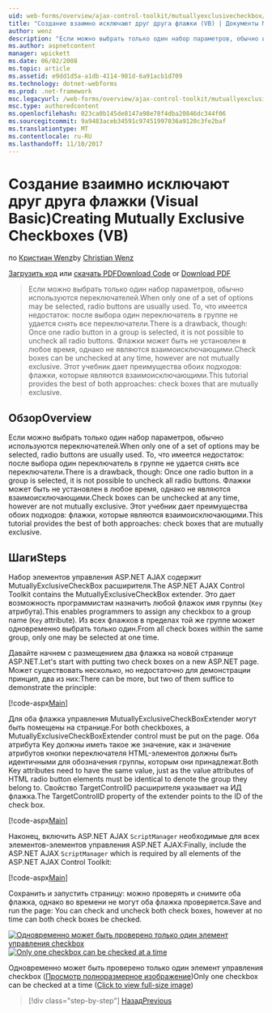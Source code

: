```yaml
---
uid: web-forms/overview/ajax-control-toolkit/mutuallyexclusivecheckbox/creating-mutually-exclusive-checkboxes-vb
title: "Создание взаимно исключают друг друга флажки (VB) | Документы Microsoft"
author: wenz
description: "Если можно выбрать только один набор параметров, обычно используются переключателей. То, что имеется недостаток: после выбора один переключатель в группе..."
ms.author: aspnetcontent
manager: wpickett
ms.date: 06/02/2008
ms.topic: article
ms.assetid: e9dd1d5a-a1db-4114-981d-6a91acb1d709
ms.technology: dotnet-webforms
ms.prod: .net-framework
msc.legacyurl: /web-forms/overview/ajax-control-toolkit/mutuallyexclusivecheckbox/creating-mutually-exclusive-checkboxes-vb
msc.type: authoredcontent
ms.openlocfilehash: 023ca0b145de8147a98e78f4dba20846dc344f06
ms.sourcegitcommit: 9a9483aceb34591c97451997036a9120c3fe2baf
ms.translationtype: MT
ms.contentlocale: ru-RU
ms.lasthandoff: 11/10/2017
---
```

<a name="creating-mutually-exclusive-checkboxes-vb"></a><span data-ttu-id="cdf90-104">Создание взаимно исключают друг друга флажки (Visual Basic)</span><span class="sxs-lookup"><span data-stu-id="cdf90-104">Creating Mutually Exclusive Checkboxes (VB)</span></span>
====================
<span data-ttu-id="cdf90-105">по [Кристиан Wenz](https://github.com/wenz)</span><span class="sxs-lookup"><span data-stu-id="cdf90-105">by [Christian Wenz](https://github.com/wenz)</span></span>

<span data-ttu-id="cdf90-106">[Загрузить код](http://download.microsoft.com/download/9/3/f/93f8daea-bebd-4821-833b-95205389c7d0/MutuallyExclusiveCheckBox0.vb.zip) или [скачать PDF](http://download.microsoft.com/download/b/6/a/b6ae89ee-df69-4c87-9bfb-ad1eb2b23373/mutuallyexclusivecheckbox0VB.pdf)</span><span class="sxs-lookup"><span data-stu-id="cdf90-106">[Download Code](http://download.microsoft.com/download/9/3/f/93f8daea-bebd-4821-833b-95205389c7d0/MutuallyExclusiveCheckBox0.vb.zip) or [Download PDF](http://download.microsoft.com/download/b/6/a/b6ae89ee-df69-4c87-9bfb-ad1eb2b23373/mutuallyexclusivecheckbox0VB.pdf)</span></span>

> <span data-ttu-id="cdf90-107">Если можно выбрать только один набор параметров, обычно используются переключателей.</span><span class="sxs-lookup"><span data-stu-id="cdf90-107">When only one of a set of options may be selected, radio buttons are usually used.</span></span> <span data-ttu-id="cdf90-108">То, что имеется недостаток: после выбора один переключатель в группе не удается снять все переключатели.</span><span class="sxs-lookup"><span data-stu-id="cdf90-108">There is a drawback, though: Once one radio button in a group is selected, it is not possible to uncheck all radio buttons.</span></span> <span data-ttu-id="cdf90-109">Флажки может быть не установлен в любое время, однако не являются взаимоисключающими.</span><span class="sxs-lookup"><span data-stu-id="cdf90-109">Check boxes can be unchecked at any time, however are not mutually exclusive.</span></span> <span data-ttu-id="cdf90-110">Этот учебник дает преимущества обоих подходов: флажки, которые являются взаимоисключающими.</span><span class="sxs-lookup"><span data-stu-id="cdf90-110">This tutorial provides the best of both approaches: check boxes that are mutually exclusive.</span></span>


## <a name="overview"></a><span data-ttu-id="cdf90-111">Обзор</span><span class="sxs-lookup"><span data-stu-id="cdf90-111">Overview</span></span>

<span data-ttu-id="cdf90-112">Если можно выбрать только один набор параметров, обычно используются переключателей.</span><span class="sxs-lookup"><span data-stu-id="cdf90-112">When only one of a set of options may be selected, radio buttons are usually used.</span></span> <span data-ttu-id="cdf90-113">То, что имеется недостаток: после выбора один переключатель в группе не удается снять все переключатели.</span><span class="sxs-lookup"><span data-stu-id="cdf90-113">There is a drawback, though: Once one radio button in a group is selected, it is not possible to uncheck all radio buttons.</span></span> <span data-ttu-id="cdf90-114">Флажки может быть не установлен в любое время, однако не являются взаимоисключающими.</span><span class="sxs-lookup"><span data-stu-id="cdf90-114">Check boxes can be unchecked at any time, however are not mutually exclusive.</span></span> <span data-ttu-id="cdf90-115">Этот учебник дает преимущества обоих подходов: флажки, которые являются взаимоисключающими.</span><span class="sxs-lookup"><span data-stu-id="cdf90-115">This tutorial provides the best of both approaches: check boxes that are mutually exclusive.</span></span>

## <a name="steps"></a><span data-ttu-id="cdf90-116">Шаги</span><span class="sxs-lookup"><span data-stu-id="cdf90-116">Steps</span></span>

<span data-ttu-id="cdf90-117">Набор элементов управления ASP.NET AJAX содержит MutuallyExclusiveCheckBox расширителя.</span><span class="sxs-lookup"><span data-stu-id="cdf90-117">The ASP.NET AJAX Control Toolkit contains the MutuallyExclusiveCheckBox extender.</span></span> <span data-ttu-id="cdf90-118">Это дает возможность программистам назначить любой флажок имя группы (`Key` атрибута).</span><span class="sxs-lookup"><span data-stu-id="cdf90-118">This enables programmers to assign any checkbox to a group name (`Key` attribute).</span></span> <span data-ttu-id="cdf90-119">Из всех флажков в пределах той же группе может одновременно выбрать только один.</span><span class="sxs-lookup"><span data-stu-id="cdf90-119">From all check boxes within the same group, only one may be selected at one time.</span></span>

<span data-ttu-id="cdf90-120">Давайте начнем с размещением два флажка на новой странице ASP.NET.</span><span class="sxs-lookup"><span data-stu-id="cdf90-120">Let's start with putting two check boxes on a new ASP.NET page.</span></span> <span data-ttu-id="cdf90-121">Может существовать несколько, но недостаточно для демонстрации принцип, два из них:</span><span class="sxs-lookup"><span data-stu-id="cdf90-121">There can be more, but two of them suffice to demonstrate the principle:</span></span>

[!code-aspx[Main](creating-mutually-exclusive-checkboxes-vb/samples/sample1.aspx)]

<span data-ttu-id="cdf90-122">Для оба флажка управления MutuallyExclusiveCheckBoxExtender могут быть помещены на странице.</span><span class="sxs-lookup"><span data-stu-id="cdf90-122">For both checkboxes, a MutuallyExclusiveCheckBoxExtender control must be put on the page.</span></span> <span data-ttu-id="cdf90-123">Оба атрибута Key должны иметь такое же значение, как и значение атрибутов кнопки переключателя HTML-элементов должны быть идентичными для обозначения группы, которым они принадлежат.</span><span class="sxs-lookup"><span data-stu-id="cdf90-123">Both Key attributes need to have the same value, just as the value attributes of HTML radio button elements must be identical to denote the group they belong to.</span></span> <span data-ttu-id="cdf90-124">Свойство TargetControlID расширителя указывает на ИД флажка.</span><span class="sxs-lookup"><span data-stu-id="cdf90-124">The TargetControlID property of the extender points to the ID of the check box.</span></span>

[!code-aspx[Main](creating-mutually-exclusive-checkboxes-vb/samples/sample2.aspx)]

<span data-ttu-id="cdf90-125">Наконец, включить ASP.NET AJAX `ScriptManager` необходимые для всех элементов-элементов управления ASP.NET AJAX:</span><span class="sxs-lookup"><span data-stu-id="cdf90-125">Finally, include the ASP.NET AJAX `ScriptManager` which is required by all elements of the ASP.NET AJAX Control Toolkit:</span></span>

[!code-aspx[Main](creating-mutually-exclusive-checkboxes-vb/samples/sample3.aspx)]

<span data-ttu-id="cdf90-126">Сохранить и запустить страницу: можно проверять и снимите оба флажка, однако во времени не могут оба флажка проверяется.</span><span class="sxs-lookup"><span data-stu-id="cdf90-126">Save and run the page: You can check and uncheck both check boxes, however at no time can both check boxes be checked.</span></span>


<span data-ttu-id="cdf90-127">[![Одновременно может быть проверено только один элемент управления checkbox](creating-mutually-exclusive-checkboxes-vb/_static/image2.png)](creating-mutually-exclusive-checkboxes-vb/_static/image1.png)</span><span class="sxs-lookup"><span data-stu-id="cdf90-127">[![Only one checkbox can be checked at a time](creating-mutually-exclusive-checkboxes-vb/_static/image2.png)](creating-mutually-exclusive-checkboxes-vb/_static/image1.png)</span></span>

<span data-ttu-id="cdf90-128">Одновременно может быть проверено только один элемент управления checkbox ([Просмотр полноразмерное изображение](creating-mutually-exclusive-checkboxes-vb/_static/image3.png))</span><span class="sxs-lookup"><span data-stu-id="cdf90-128">Only one checkbox can be checked at a time ([Click to view full-size image](creating-mutually-exclusive-checkboxes-vb/_static/image3.png))</span></span>

>[!div class="step-by-step"]
[<span data-ttu-id="cdf90-129">Назад</span><span class="sxs-lookup"><span data-stu-id="cdf90-129">Previous</span></span>](creating-mutually-exclusive-checkboxes-cs.md)
